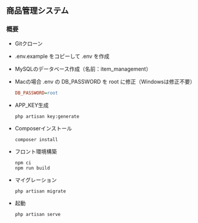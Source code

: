 ## 商品管理システム

### 概要

* Gitクローン
* .env.example をコピーして .env を作成
* MySQLのデータベース作成（名前：item_management）
* Macの場合 .env の DB_PASSWORD を root に修正（Windowsは修正不要）

    ```INI
    DB_PASSWORD=root
    ```

* APP_KEY生成

    ```console
    php artisan key:generate
    ```

* Composerインストール

    ```console
    composer install
    ```

* フロント環境構築

    ```console
    npm ci
    npm run build
    ```

* マイグレーション

    ```console
    php artisan migrate
    ```

* 起動

    ```console
    php artisan serve
    ```
